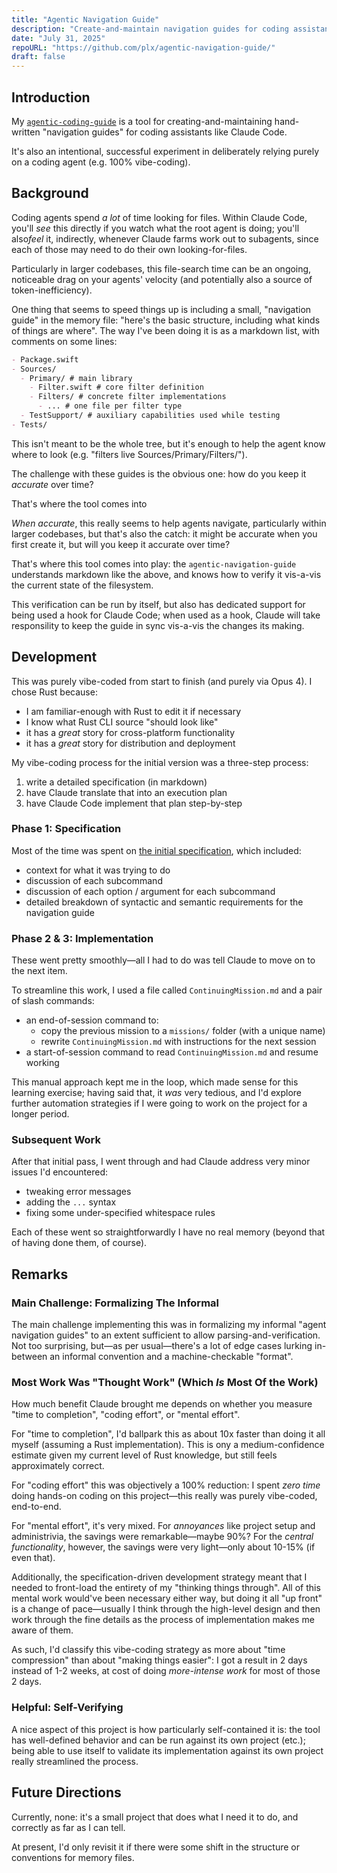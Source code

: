 ```yaml
---
title: "Agentic Navigation Guide"
description: "Create-and-maintain navigation guides for coding assistants."
date: "July 31, 2025"
repoURL: "https://github.com/plx/agentic-navigation-guide/"
draft: false
---
```


## Introduction

My [`agentic-coding-guide`](https://github.com/plx/agentic-navigation-guide/) is a tool for creating-and-maintaining hand-written "navigation guides" for coding assistants like Claude Code.

It's also an intentional, successful experiment in deliberately relying purely on a coding agent (e.g. 100% vibe-coding).

## Background

Coding agents spend *a lot* of time looking for files. Within Claude Code, you'll *see* this directly if you watch what the root agent is doing; you'll also*feel* it, indirectly, whenever Claude farms work out to subagents, since each of those may need to do their own looking-for-files.

Particularly in larger codebases, this file-search time can be an ongoing, noticeable drag on your agents' velocity (and potentially also a source of token-inefficiency). 

One thing that seems to speed things up is including a small, "navigation guide" in the memory file: "here's the basic structure, including what kinds of things are where". The way I've been doing it is as a markdown list, with comments on some lines:

```markdown
- Package.swift
- Sources/ 
  - Primary/ # main library
    - Filter.swift # core filter definition
    - Filters/ # concrete filter implementations
      - ... # one file per filter type
  - TestSupport/ # auxiliary capabilities used while testing
- Tests/
```

This isn't meant to be the whole tree, but it's enough to help the agent know where to look (e.g. "filters live Sources/Primary/Filters/"). 

The challenge with these guides is the obvious one: how do you keep it *accurate* over time?

That's where the tool comes into 

*When accurate*, this really seems to help agents navigate, particularly within larger codebases, but that's also the catch: it might be accurate when you first create it, but will you keep it accurate over time?

That's where this tool comes into play: the `agentic-navigation-guide` understands markdown like the above, and knows how to verify it vis-a-vis the current state of the filesystem.

This verification can be run by itself, but also has dedicated support for being used a hook for Claude Code; when used as a hook, Claude will take responsility to keep the guide in sync vis-a-vis the changes its making.

## Development

This was purely vibe-coded from start to finish (and purely via Opus 4).
I chose Rust because:

- I am familiar-enough with Rust to edit it if necessary
- I know what Rust CLI source "should look like"
- it has a *great* story for cross-platform functionality
- it has a *great* story for distribution and deployment

My vibe-coding process for the initial version was a three-step process:

1. write a detailed specification (in markdown)
2. have Claude translate that into an execution plan
3. have Claude Code implement that plan step-by-step

### Phase 1: Specification

Most of the time was spent on [the initial specification](https://github.com/plx/agentic-navigation-guide/blob/main/Specification.md), which included:

- context for what it was trying to do
- discussion of each subcommand 
- discussion of each option / argument for each subcommand
- detailed breakdown of syntactic and semantic requirements for the navigation guide

### Phase 2 & 3: Implementation

These went pretty smoothly—all I had to do was tell Claude to move on to the next item.

To streamline this work, I used a file called `ContinuingMission.md` and a pair of slash commands:

- an end-of-session command to:
  - copy the previous mission to a `missions/` folder (with a unique name)
  - rewrite `ContinuingMission.md` with instructions for the next session
- a start-of-session command to read `ContinuingMission.md` and resume working

This manual approach kept me in the loop, which made sense for this learning exercise; having said that, it *was* very tedious, and I'd explore further automation strategies if I were going to work on the project for a longer period.

### Subsequent Work

After that initial pass, I went through and had Claude address very minor issues I'd encountered:

- tweaking error messages
- adding the `...` syntax
- fixing some under-specified whitespace rules

Each of these went so straightforwardly I have no real memory (beyond that of having done them, of course).

## Remarks

### Main Challenge: Formalizing The Informal

The main challenge implementing this was in formalizing my informal "agent navigation guides" to an extent sufficient to allow parsing-and-verification. Not too surprising, but—as per usual—there's a lot of edge cases lurking in-between an informal convention and a machine-checkable "format".

### Most Work Was "Thought Work" (Which *Is* Most Of the Work)

How much benefit Claude brought me depends on whether you measure "time to completion", "coding effort", or "mental effort".

For "time to completion", I'd ballpark this as about 10x faster than doing it all myself (assuming a Rust implementation). This is ony a medium-confidence estimate given my current level of Rust knowledge, but still feels approximately correct.

For "coding effort" this was objectively a 100% reduction: I spent *zero time* doing hands-on coding on this project—this really was purely vibe-coded, end-to-end.

For "mental effort", it's very mixed. For *annoyances* like project setup and administrivia, the savings were remarkable—maybe 90%? For the *central functionality*, however, the savings were very light—only about 10-15% (if even that). 

Additionally, the specification-driven development strategy meant that I needed to front-load the entirety of my "thinking things through". All of this mental work would've been necessary either way, but doing it all "up front" is a change of pace—usually I think through the high-level design and then work through the fine details as the process of implementation makes me aware of them.

As such, I'd classify this vibe-coding strategy as more about "time compression" than about "making things easier": I got a result in 2 days instead of 1-2 weeks, at cost of doing *more-intense work* for most of those 2 days.

### Helpful: Self-Verifying

A nice aspect of this project is how particularly self-contained it is: the tool has well-defined behavior and can be run against its own project (etc.); being able to use itself to validate its implementation against its own project really streamlined the process.

## Future Directions

Currently, none: it's a small project that does what I need it to do, and correctly as far as I can tell.

At present, I'd only revisit it if there were some shift in the structure or conventions for memory files.
